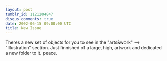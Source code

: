 ```yaml
---
layout: post
tumblr_id: 1121204847
disqus_comments: true
date: 2002-06-15 09:00:00 UTC
title: New Issue
---
```


Theres a new set of objects for you to see in the "arts&work" --> "Illustration" section. Just finnished of a large, high, artwork and dedicated a new folder to it. peace.
